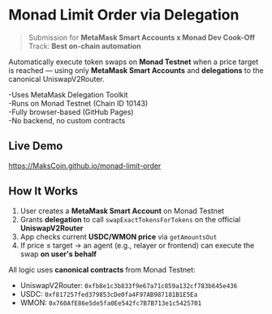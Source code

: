 # Monad Limit Order via Delegation

> Submission for **MetaMask Smart Accounts x Monad Dev Cook-Off**  
> Track: **Best on-chain automation**

Automatically execute token swaps on **Monad Testnet** when a price target is reached — using only **MetaMask Smart Accounts** and **delegations** to the canonical UniswapV2Router.

-Uses MetaMask Delegation Toolkit  
-Runs on Monad Testnet (Chain ID 10143)  
-Fully browser-based (GitHub Pages)  
-No backend, no custom contracts


## Live Demo

https://MaksCoin.github.io/monad-limit-order


##  How It Works

1. User creates a **MetaMask Smart Account** on Monad Testnet
2. Grants **delegation** to call `swapExactTokensForTokens` on the official **UniswapV2Router**
3. App checks current **USDC/WMON price** via `getAmountsOut`
4. If price ≤ target → an agent (e.g., relayer or frontend) can execute the swap **on user's behalf**

All logic uses **canonical contracts** from Monad Testnet:
- UniswapV2Router: `0xfb8e1c3b833f9e67a71c859a132cf783b645e436`
- USDC: `0xf817257fed379853cDe0fa4F97AB987181B1E5Ea`
- WMON: `0x760AfE86e5de5fa0Ee542fc7B7B713e1c5425701`

